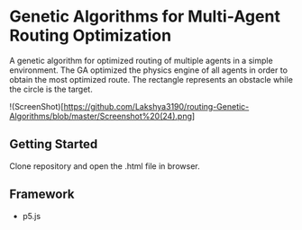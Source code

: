 # Genetic Algorithms for Multi-Agent Routing Optimization
A genetic algorithm for optimized routing of multiple agents in a simple environment. The GA optimized the physics engine of all 
agents in order to obtain the most optimized route. The rectangle represents an obstacle while the circle is the target. 

!(ScreenShot)[https://github.com/Lakshya3190/routing-Genetic-Algorithms/blob/master/Screenshot%20(24).png]

## Getting Started
Clone repository and open the .html file in browser.

## Framework
- p5.js
